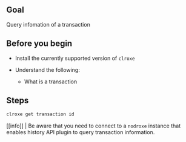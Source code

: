 ## Goal

Query infomation of a transaction

## Before you begin

* Install the currently supported version of `clroxe`

* Understand the following:

  * What is a transaction

## Steps

```sh
clroxe get transaction id
```

[[info]]
| Be aware that you need to connect to a `nodroxe` instance that enables history API plugin to query transaction information.

